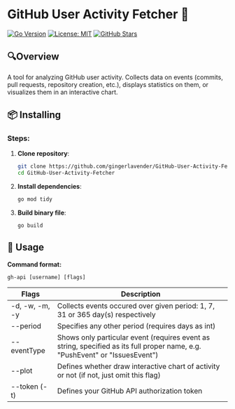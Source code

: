 # GitHub User Activity Fetcher 🚀

[![Go Version](https://img.shields.io/badge/Go-1.19%2B-blue)](https://golang.org/)
[![License: MIT](https://img.shields.io/badge/License-MIT-green)](LICENSE)
[![GitHub Stars](https://img.shields.io/github/stars/gingerlavender/GitHub-User-Activity-Fetcher?style=social)](https://github.com/gingerlavender/GitHub-User-Activity-Fetcher)

## 🔍Overview
A tool for analyzing GitHub user activity. Collects data on events (commits, pull requests, repository creation, etc.), displays statistics on them, or visualizes them in an interactive chart.


## 📦 Installing

### Steps:
1. **Clone repository**:
   ```bash
   git clone https://github.com/gingerlavender/GitHub-User-Activity-Fetcher.git
   cd GitHub-User-Activity-Fetcher
   ```
2.  **Install dependencies**:
    ```bash
    go mod tidy
    ```
3.  **Build binary file**:
    ```bash
    go build
    ```

## 🚀 Usage
**Command format:**

    gh-api [username] [flags]
  | Flags |Description |
  |--|--|
  | -d, -w, -m, -y| Collects events occured over given period: 1, 7, 31 or 365 day(s) respectively |
  |\-\-period|Specifies any other period  (requires days as int)|
  |\-\-eventType |Shows only particular event (requires event as string, specified as its full proper name, e.g. "PushEvent" or "IssuesEvent")|
  |\-\-plot  |Defines whether draw interactive chart of activity or not (if not, just omit this flag)|
  |\-\-token (-t)|Defines your GitHub API authorization token|
